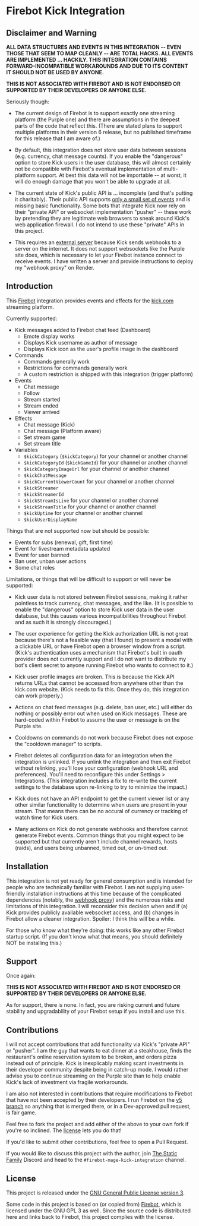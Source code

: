 # Firebot Kick Integration

## Disclaimer and Warning

**ALL DATA STRUCTURES AND EVENTS IN THIS INTEGRATION -- EVEN THOSE THAT SEEM TO MAP CLEANLY -- ARE TOTAL HACKS. ALL EVENTS ARE IMPLEMENTED ... HACKILY. THIS INTEGRATION CONTAINS FORWARD-INCOMPATIBLE WORKAROUNDS AND DUE TO ITS CONTENT IT SHOULD NOT BE USED BY ANYONE.**

**THIS IS NOT ASSOCIATED WITH FIREBOT AND IS NOT ENDORSED OR SUPPORTED BY THEIR DEVELOPERS OR ANYONE ELSE.**

Seriously though:

- The current design of Firebot is to support exactly one streaming platform (the Purple one) and there are assumptions in the deepest parts of the code that reflect this. (There are stated plans to support multiple platforms in their version 6 release, but no published timeframe for this release that I am aware of.)

- By default, this integration does not store user data between sessions (e.g. currency, chat message counts). If you enable the "dangerous" option to store Kick users in the user database, this will almost certainly not be compatible with Firebot's eventual implementation of multi-platform support. At best this data will not be importable -- at worst, it will do enough damage that you won't be able to upgrade at all.

- The current state of Kick's public API is ... incomplete (and that's putting it charitably). Their public API supports [only a small set of events](https://docs.kick.com/events/event-types) and is missing basic functionality. Some bots that integrate Kick now rely on their "private API" or websocket implementation "pusher" -- these work by pretending they are legitimate web browsers to sneak around Kick's web application firewall. I do not intend to use these "private" APIs in this project.

- This requires an [external server](/server) because Kick sends webhooks to a server on the internet. It does not support websockets like the Purple site does, which is necessary to let your Firebot instance connect to receive events. I have written a server and provide instructions to deploy my "webhook proxy" on Render.

## Introduction

This [Firebot](https://firebot.app) integration provides events and effects for the [kick.com](https://kick.com) streaming platform.

Currently supported:

- Kick messages added to Firebot chat feed (Dashboard)
  - Emote display works
  - Displays Kick username as author of message
  - Displays Kick icon as the user's profile image in the dashboard
- Commands
  - Commands generally work
  - Restrictions for commands generally work
  - A custom restriction is shipped with this integration (trigger platform)
- Events
  - Chat message
  - Follow
  - Stream started
  - Stream ended
  - Viewer arrived
- Effects
  - Chat message (Kick)
  - Chat message (Platform aware)
  - Set stream game
  - Set stream title
- Variables
  - `$kickCategory` (`$kickCategory`) for your channel or another channel
  - `$kickCategoryId` (`$kickGameId`) for your channel or another channel
  - `$kickCategoryImageUrl` for your channel or another channel
  - `$kickChatMessage`
  - `$kickCurrentViewerCount` for your channel or another channel
  - `$kickStreamer`
  - `$kickStreamerId`
  - `$kickStreamIsLive` for your channel or another channel
  - `$kickStreamTitle` for your channel or another channel
  - `$kickUptime` for your channel or another channel
  - `$kickUserDisplayName`

Things that are not supported now but should be possible:

- Events for subs (renewal, gift, first time)
- Event for livestream metadata updated
- Event for user banned
- Ban user, unban user actions
- Some chat roles

Limitations, or things that will be difficult to support or will never be supported:

- Kick user data is not stored between Firebot sessions, making it rather pointless to track currency, chat messages, and the like. (It is possible to enable the "dangerous" option to store Kick user data in the user database, but this causes various incompatibilities throughout Firebot and as such it is strongly discouraged.)

- The user experience for getting the Kick authorization URL is not great because there's not a feasible way (that I found) to present a modal with a clickable URL or have Firebot open a browser window from a script. (Kick's authentication uses a mechanism that Firebot's built in oauth provider does not currently support and I do not want to distribute my bot's client secret to anyone running Firebot who wants to connect to it.)

- Kick user profile images are broken. This is because the Kick API returns URLs that cannot be accessed from anywhere other than the kick.com website. (Kick needs to fix this. Once they do, this integration can work properly.)

- Actions on chat feed messages (e.g. delete, ban user, etc.) will either do nothing or possibly error out when used on Kick messages. These are hard-coded within Firebot to assume the user or message is on the Purple site.

- Cooldowns on commands do not work because Firebot does not expose the "cooldown manager" to scripts.

- Firebot deletes all configuration data for an integration when the integration is unlinked. If you unlink the integration and then exit Firebot without relinking, you'll lose your configuration (webhook URL and preferences). You'll need to reconfigure this under Settings &gt; Integrations. (This integration includes a fix to re-write the current settings to the database upon re-linking to try to minimize the impact.)

- Kick does not have an API endpoint to get the current viewer list or any other similar functionality to determine when users are present in your stream. That means there can be no accural of currency or tracking of watch time for Kick users.

- Many actions on Kick do not generate webhooks and therefore cannot generate Firebot events. Common things that you might expect to be supported but that currently aren't include channel rewards, hosts (raids), and users being unbanned, timed out, or un-timed out.

## Installation

This integration is not yet ready for general consumption and is intended for people who are technically familiar with Firebot. I am not supplying user-friendly installation instructions at this time because of the complicated dependencies (notably, the [webhook proxy](/server)) and the numerous risks and limitations of this integration. I will reconsider this decision when and if (a) Kick provides publicly available websocket access, and (b) changes in Firebot allow a cleaner integration. Spoiler: I think this will be a while.

For those who know what they're doing: this works like any other Firebot startup script. (If you don't know what that means, you should definitely NOT be installing this.)

## Support

Once again:

**THIS IS NOT ASSOCIATED WITH FIREBOT AND IS NOT ENDORSED OR SUPPORTED BY THEIR DEVELOPERS OR ANYONE ELSE.**

As for support, there is none. In fact, you are risking current and future stability and upgradability of your Firebot setup if you install and use this.

## Contributions

I will not accept contributions that add functionality via Kick's "private API" or "pusher". I am the guy that wants to eat dinner at a steakhouse, finds the restaurant's online reservation system to be broken, and orders pizza instead out of principle. Kick is inexplicably making scant investments in their developer community despite being in catch-up mode. I would rather advise you to continue streaming on the Purple site than to help enable Kick's lack of investment via fragile workarounds.

I am also not interested in contributions that require modifications to Firebot that have not been accepted by their developers. I run Firebot on the [v5 branch](https://github.com/crowbartools/Firebot/tree/v5) so anything that is merged there, or in a Dev-approved pull request, is fair game.

Feel free to fork the project and add either of the above to your own fork if you're so inclined. The [license](/LICENSE) lets you do that!

If you'd like to submit other contributions, feel free to open a Pull Request.

If you would like to discuss this project with the author, join [The Static Family](https://discord.gg/hzDYKzG9Zp) Discord and head to the `#firebot-mage-kick-integration` channel.

## License

This project is released under the [GNU General Public License version 3](/LICENSE).

Some code in this project is based on (or copied from) [Firebot](https://github.com/crowbartools/firebot), which is licensed under the GNU GPL 3 as well. Since the source code is distributed here and links back to Firebot, this project complies with the license.
